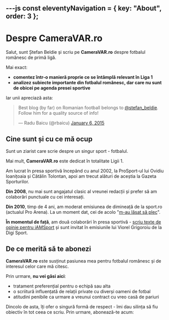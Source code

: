 ---js
const eleventyNavigation = {
	key: "About",
	order: 3
};
---
# Despre CameraVAR.ro

Salut, sunt Ștefan Beldie și scriu pe **CameraVAR.ro** despre fotbalul românesc de primă ligă.

Mai exact:

*   **comentez într-o manieră proprie ce se întâmplă relevant în Liga 1**
*   **analizez subiecte importante din fotbalul românesc, dar care nu sunt de obicei pe agenda presei sportive**

Iar unii apreciază asta:

> Best blog (by far) on Romanian football belongs to [@stefan\_beldie](https://twitter.com/stefan_beldie?ref_src=twsrc%5Etfw&ref=cameravar.ro). Follow him for a quality source of info!
> 
> — Radu Baicu (@rbaicu) [January 6, 2015](https://twitter.com/rbaicu/status/552524606717038593?ref_src=twsrc%5Etfw&ref=cameravar.ro)

Cine sunt și cu ce mă ocup
--------------------------

Sunt un ziarist care scrie despre un singur sport - fotbalul.

Mai mult, **CameraVAR.ro** este dedicat în totalitate Ligii 1.

Am lucrat în presa sportivă începând cu anul 2002, la ProSport-ul lui Ovidiu Ioanițoaia și Cătălin Tolontan, apoi am trecut alături de aceștia la Gazeta Sporturilor.

**Din 2008**, nu mai sunt angajatul clasic al vreunei redacții și prefer să am colaborări punctuale cu cei interesați.

**Din 2010**, timp de 4 ani, am moderat emisiunea de dimineață de la sport.ro (actualul Pro Arena). La un moment dat, cei de acolo "[m-au lăsat să plec](https://www.cameravar.ro/plecare-beldie-sport-ro/)".

**În momentul de față**, am două colaborări în presa sportivă - [scriu texte de opinie pentru iAMSport](https://iamsport.ro/autor/stefan-beldie/) și sunt invitat în emisiunile lui Viorel Grigoroiu de la Digi Sport.

De ce merită să te abonezi
--------------------------

**CameraVAR.ro** este susținut pasiunea mea pentru fotbalul românesc și de interesul celor care mă citesc.

Prin urmare, **nu vei găsi aici**:

*   tratament preferențial pentru o echipă sau alta
*   o scriitură influențată de relații private cu diverși oameni de fotbal
*   atitudini penibile ca urmare a vreunui contract cu vreo casă de pariuri

Dincolo de asta, îți ofer o singură formă de respect - îmi dau silința să fiu obiectiv în tot ceea ce scriu. Prin urmare, abonează-te acum: